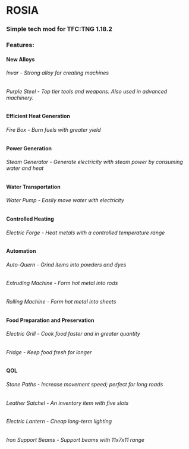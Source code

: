 # ROSIA

### Simple tech mod for TFC:TNG 1.18.2

### Features:

#### New Alloys
###### Invar - Strong alloy for creating machines  
###### Purple Steel - Top tier tools and weapons. Also used in advanced machinery.

#### Efficient Heat Generation
###### Fire Box - Burn fuels with greater yield

#### Power Generation
###### Steam Generator - Generate electricity with steam power by consuming water and heat

#### Water Transportation
###### Water Pump - Easily move water with electricity

#### Controlled Heating
###### Electric Forge - Heat metals with a controlled temperature range

#### Automation
###### Auto-Quern - Grind items into powders and dyes
###### Extruding Machine - Form hot metal into rods
###### Rolling Machine - Form hot metal into sheets

#### Food Preparation and Preservation
###### Electric Grill - Cook food faster and in greater quantity   
###### Fridge - Keep food fresh for longer

#### QOL
###### Stone Paths - Increase movement speed; perfect for long roads
###### Leather Satchel - An inventory item with five slots
###### Electric Lantern - Cheap long-term lighting
###### Iron Support Beams - Support beams with 11x7x11 range
